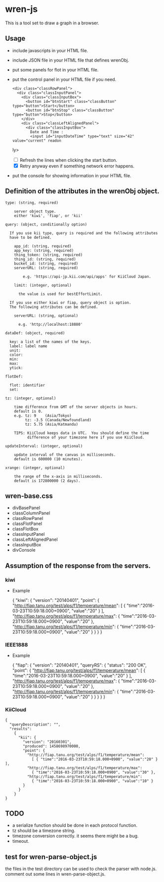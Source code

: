 wren-js
=======

This is a tool set to draw a graph in a browser.

## Usage

- include javascripts in your HTML file.

    <script type="text/javascript" src="wren/wren-parse-object.js"></script>
    <script type="text/javascript" src="wren/wren-query.js"></script>
    <script type="text/javascript" src="wren/wren-graph-20160324.js"></script>
    <link rel="stylesheet" type="text/css" href="wren/wren-base.css">

- include JSON file in your HTML file that defines wrenObj.

    <script type="text/javascript" src="kii-cloud-demo-20160321.js"></script>

- put some panels for flot in your HTML file.

    <div id="flot01" class="classFlotBox"></div>

- put the control panel in your HTML file if you need.

      <div class="classRowPanel">
        <div class="classInputPanel">
          <div class="classInputBox">
            <button id="btnStart" class="classButton" type="button">Start</button>
            <button id="btnStop" class="classButton" type="button">Stop</button>
          </div>
          <div class="classLeftAlignedPanel">
            <div class="classInputBox">
              Date and Time :
              <input id="inputDateTime" type="text" size="42" value="current" readon
    ly>     
            </div>
            <div class="classInputBox">
              <input id="inputRefresh" type="checkbox" value="refresh">
              Refresh the lines when clicking the start button.
            </div>
            <div class="classInputBox">
              <input id="inputRetry" type="checkbox" value="retry" checked>
              Retry anyway even if something network error happens.
            </div>
          </div>
        </div>
      </div>

- put the console for showing information in your HTML file.

    <div id="divConsole" class="classRowPanel"> </div>

## Definition of the attributes in the wrenObj object.

    type: (string, required)
    
        server object type.
        either 'kiwi', 'fiap', or 'kii'
    
    query: (object, conditionally option)
    
      If you use kii type, query is required and the following attributes
      have to be defined.
    
        app_id: (string, required)
        app_key: (string, required)
        thing_token: (string, required)
        thing_id: (string, required)
        bucket_id: (string, required)
        serverURL: (string, required)
    
            e.g. 'https://api-jp.kii.com/api/apps' for KiiCloud Japan.
    
        limit: (integer, optional)
    
          the value is used for bestEffortLimit.
    
      If you use either kiwi or fiap, query object is option.
      The following attributes can be defined.
    
        serverURL: (string, optional)
    
          e.g. 'http://localhost:18880'
    
    dataDef: (object, required)
    
      key: a list of the names of the keys.
      label: label name
      unit:
      color:
      min:
      max:
      ytick:
    
    flotDef:
    
      flot: identifier
      set:
    
    tz: (integer, optional)
    
        time difference from GMT of the server objects in hours.
        default is 0.
        e.g. tz: 9    (Asia/Tokyo)
             tz: -3.5 (Canada/Newfoundland)
             tz: 5.75 (Asia/Katmandu)
    
        TIPS: KiiCloud keeps data in UTC.  You should define the time
              difference of your timezone here if you use KiiCloud.
    
    updateInterval: (integer, optional)
    
        update interval of the canvas in milliseconds.
        default is 600000 (10 minutes).
    
    xrange: (integer, optional)
    
        the range of the x-axis in milliseconds.
        default is 172800000 (2 days).

## wren-base.css

- divBasePanel
- classColumnPanel
- classRowPanel
- classFlotPanel
- classFlotBox
- classInputPanel
- classLeftAlignedPanel
- classInputBox
- divConsole

## Assumption of the response from the servers.

### kiwi

- Example

    {
      "kiwi": {
        "version": "20140401",
        "point": {
          "http://fiap.tanu.org/test/alps/f1/temperature/mean":
            [ { "time":"2016-03-23T10:59:18.000+0900", "value":"20" } ],
          "http://fiap.tanu.org/test/alps/f1/temperature/max":
            { "time":"2016-03-23T10:59:18.000+0900", "value":"20" },
          "http://fiap.tanu.org/test/alps/f1/temperature/min":
            { "time":"2016-03-23T10:59:18.000+0900", "value":"20" }
        }
      }
    }

### IEEE1888

- Example

    {
      "fiap": {
        "version": "20140401",
        "queryRS": {
          "status": "200 OK",
          "point": {
            "http://fiap.tanu.org/test/alps/f1/temperature/mean":
              [ { "time":"2016-03-23T10:59:18.000+0900", "value":"20" } ],
            "http://fiap.tanu.org/test/alps/f1/temperature/max":
              { "time":"2016-03-23T10:59:18.000+0900", "value":"20" },
            "http://fiap.tanu.org/test/alps/f1/temperature/min":
              { "time":"2016-03-23T10:59:18.000+0900", "value":"20" }
          }
        }
      }
    }

### KiiCloud

    {
      "queryDescription": "",
      "results":
        {
          "kii": {
            "version": "20160301",
            "produced": 1458698970000,
            "point": {
              "http://fiap.tanu.org/test/alps/f1/temperature/mean":
                [ { "time":"2016-03-23T10:59:18.000+0900", "value":"20" } ],
              "http://fiap.tanu.org/test/alps/f1/temperature/max":
                { "time":"2016-03-23T10:59:18.000+0900", "value":"30" },
              "http://fiap.tanu.org/test/alps/f1/temperature/min":
                { "time":"2016-03-23T10:59:18.000+0900", "value":"10" }
            }
          }
        }
    }

## TODO

- a serialize function should be done in each protocol function.
- tz should be a timezone string.
- timezone conversion correctly. it seems there might be a bug.
- timeout.

## test for wren-parse-object.js

the files in the test directory can be used to check the parser with node.js.
comment out some lines in wren-parse-object.js.
